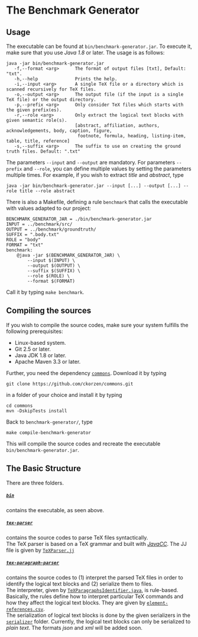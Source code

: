 # The Benchmark Generator

## Usage

The executable can be found at `bin/benchmark-generator.jar`. To execute it, make sure that you use *Java 1.8* or later. The usage is as follows:

```
java -jar bin/benchmark-generator.jar
   -f,--format <arg>      The format of output files [txt], Default: "txt".
   -h,--help              Prints the help.
   -i,--input <arg>       A single TeX file or a directory which is scanned recursively for TeX files.
   -o,--output <arg>      The output file (if the input is a single TeX file) or the output directory.
   -p,--prefix <arg>      Only consider TeX files which starts with the given prefix(es).
   -r,--role <arg>        Only extract the logical text blocks with given semantic role(s). 
                          [abstract, affiliation, authors, acknowledgements, body, caption, figure, 
                           footnote, formula, heading, listing-item, table, title, reference]
   -s,--suffix <arg>      The suffix to use on creating the ground truth files. Default: ".txt"
```

The parameters `--input` and `--output` are mandatory.
For parameters `--prefix` and `--role`, you can define multiple values by setting the parameters multiple times. For example, if you wish to extract *title* and *abstract*, type

```
java -jar bin/benchmark-generator.jar --input [...] --output [...] --role title --role abstract
```

There is also a Makefile, defining a rule `benchmark` that calls the executable with values adapted to our project:

```
BENCHMARK_GENERATOR_JAR = ./bin/benchmark-generator.jar
INPUT = ../benchmark/src/
OUTPUT = ../benchmark/groundtruth/
SUFFIX = ".body.txt"
ROLE = "body"
FORMAT = "txt"
benchmark: 
	@java -jar $(BENCHMARK_GENERATOR_JAR) \
		--input $(INPUT) \
		--output $(OUTPUT) \
		--suffix $(SUFFIX) \
		--role $(ROLE) \
		--format $(FORMAT) 
 ```
 
Call it by typing `make benchmark`.

## Compiling the sources

If you wish to compile the source codes, make sure your system fulfills the following prerequisites:

+ Linux-based system.
+ Git 2.5 or later.
+ Java JDK 1.8 or later.
+ Apache Maven 3.3 or later.

Further, you need the dependency [`commons`](https://github.com/ckorzen/commons). Download it by typing

```
git clone https://github.com/ckorzen/commons.git
```

in a folder of your choice and install it by typing

```
cd commons
mvn -DskipTests install 
```

Back to `benchmark-generator/`, type 

```
make compile-benchmark-generator
```

This will compile the source codes and recreate the executable `bin/benchmark-generator.jar`.
 
## The Basic Structure

There are three folders.

##### [```bin```](bin)

contains the executable, as seen above.


##### [```tex-parser```](tex-parser) 

contains the source codes to parse TeX files syntactically. <br />
The TeX parser is based on a TeX grammar and built with [*JavaCC*](http://javacc.org/). 
The JJ file is given by [`TeXParser.jj`](tex-parser/src/main/java/parse/TeXParser.jj)

##### [```tex-paragraph-parser```](tex-paragraph-parser)

contains the source codes to (1) interpret the parsed TeX files in order to identify the logical text blocks and (2) serialize them to files. <br />
The interpreter, given by [`TeXParagraphsIdentifier.java`](tex-paragraph-parser/src/main/java/identifier/TeXParagraphsIdentifier.java), is rule-based.
Basically, the rules define how to interpret particular TeX commands and how they affect the logical text blocks. 
They are given by [`element-references.csv`](tex-paragraph-parser/src/main/resources/element-references.csv).<br />
The serialization of logical text blocks is done by the given serializers in the [`serializer`](tex-paragraph-parser/src/main/java/serializer) folder. Currently, the logical text blocks can only be serialized to *plain text*. The formats *json* and *xml* will be added soon. 
